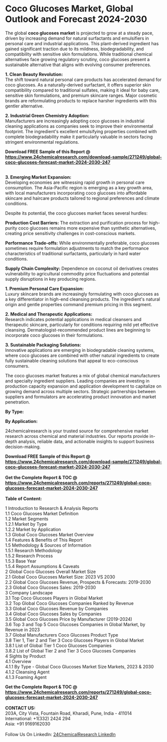 <h1>Coco Glucoses Market, Global Outlook and Forecast 2024-2030</h1><p>The global <strong>coco glucoses market</strong> is projected to grow at a steady pace, driven by increasing demand for natural surfactants and emulsifiers in personal care and industrial applications. This plant-derived ingredient has gained significant traction due to its mildness, biodegradability, and compatibility with sensitive skin formulations. While traditional chemical alternatives face growing regulatory scrutiny, coco glucoses present a sustainable alternative that aligns with evolving consumer preferences.</p><p><strong>1. Clean Beauty Revolution:</strong><br>
The shift toward natural personal care products has accelerated demand for coco glucoses. As a naturally-derived surfactant, it offers superior skin compatibility compared to traditional sulfates, making it ideal for baby care, sensitive skin formulations, and premium skincare ranges. Major cosmetic brands are reformulating products to replace harsher ingredients with this gentler alternative.</p><p><strong>2. Industrial Green Chemistry Adoption:</strong><br>
Manufacturers are increasingly adopting coco glucoses in industrial cleaning applications as companies seek to improve their environmental footprint. The ingredient's excellent emulsifying properties combined with complete biodegradability make it particularly valuable in sectors facing stringent environmental regulations.</p><div><b>Download FREE Sample of this Report @ 
            <a href="https://www.24chemicalresearch.com/download-sample/271249/global-coco-glucoses-forecast-market-2024-2030-247">
            https://www.24chemicalresearch.com/download-sample/271249/global-coco-glucoses-forecast-market-2024-2030-247</a></b></div><br><p><strong>3. Emerging Market Expansion:</strong><br>
Developing economies are witnessing rapid growth in personal care consumption. The Asia-Pacific region is emerging as a key growth area, with local manufacturers incorporating coco glucoses into affordable skincare and haircare products tailored to regional preferences and climate conditions.</p><p>Despite its potential, the coco glucoses market faces several hurdles:</p><p><strong>Production Cost Barriers:</strong> The extraction and purification process for high-purity coco glucoses remains more expensive than synthetic alternatives, creating price sensitivity challenges in cost-conscious markets.</p><p><strong>Performance Trade-offs:</strong> While environmentally preferable, coco glucoses sometimes require formulation adjustments to match the performance characteristics of traditional surfactants, particularly in hard water conditions.</p><p><strong>Supply Chain Complexity:</strong> Dependence on coconut oil derivatives creates vulnerability to agricultural commodity price fluctuations and potential supply disruptions in key producing regions.</p><p><strong>1. Premium Personal Care Expansion:</strong><br>
Luxury skincare brands are increasingly formulating with coco glucoses as a key differentiator in high-end cleansing products. The ingredient's natural origin and gentle properties command premium pricing in this segment.</p><p><strong>2. Medical and Therapeutic Applications:</strong><br>
Research indicates potential applications in medical cleansers and therapeutic skincare, particularly for conditions requiring mild yet effective cleansing. Dermatologist-recommended product lines are beginning to incorporate coco glucoses in their formulations.</p><p><strong>3. Sustainable Packaging Solutions:</strong><br>
Innovative applications are emerging in biodegradable cleaning systems, where coco glucoses are combined with other natural ingredients to create fully sustainable cleaning solutions that appeal to eco-conscious consumers.</p><p>The coco glucoses market features a mix of global chemical manufacturers and specialty ingredient suppliers. Leading companies are investing in production capacity expansion and application development to capitalize on growing demand across multiple sectors. Strategic partnerships between suppliers and formulators are accelerating product innovation and market penetration.</p><p><strong>By Type:</strong></p><p><strong>By Application:</strong></p><p>24chemicalresearch is your trusted source for comprehensive market research across chemical and material industries. Our reports provide in-depth analysis, reliable data, and actionable insights to support business decision-making.</p><div><b>Download FREE Sample of this Report @ 
            <a href="https://www.24chemicalresearch.com/download-sample/271249/global-coco-glucoses-forecast-market-2024-2030-247">
            https://www.24chemicalresearch.com/download-sample/271249/global-coco-glucoses-forecast-market-2024-2030-247</a></b></div><br><div><b>Get the Complete Report & TOC @ 
            <a href="https://www.24chemicalresearch.com/reports/271249/global-coco-glucoses-forecast-market-2024-2030-247">
            https://www.24chemicalresearch.com/reports/271249/global-coco-glucoses-forecast-market-2024-2030-247</a></b></div><br>
            <b>Table of Content:</b><p>1 Introduction to Research & Analysis Reports<br />
    1.1 Coco Glucoses Market Definition<br />
    1.2 Market Segments<br />
        1.2.1 Market by Type<br />
        1.2.2 Market by Application<br />
    1.3 Global Coco Glucoses Market Overview<br />
    1.4 Features & Benefits of This Report<br />
    1.5 Methodology & Sources of Information<br />
        1.5.1 Research Methodology<br />
        1.5.2 Research Process<br />
        1.5.3 Base Year<br />
        1.5.4 Report Assumptions & Caveats<br />
2 Global Coco Glucoses Overall Market Size<br />
    2.1 Global Coco Glucoses Market Size: 2023 VS 2030<br />
    2.2 Global Coco Glucoses Revenue, Prospects & Forecasts: 2019-2030<br />
    2.3 Global Coco Glucoses Sales: 2019-2030<br />
3 Company Landscape<br />
    3.1 Top Coco Glucoses Players in Global Market<br />
    3.2 Top Global Coco Glucoses Companies Ranked by Revenue<br />
    3.3 Global Coco Glucoses Revenue by Companies<br />
    3.4 Global Coco Glucoses Sales by Companies<br />
    3.5 Global Coco Glucoses Price by Manufacturer (2019-2024)<br />
    3.6 Top 3 and Top 5 Coco Glucoses Companies in Global Market, by Revenue in 2023<br />
    3.7 Global Manufacturers Coco Glucoses Product Type<br />
    3.8 Tier 1, Tier 2 and Tier 3 Coco Glucoses Players in Global Market<br />
        3.8.1 List of Global Tier 1 Coco Glucoses Companies<br />
        3.8.2 List of Global Tier 2 and Tier 3 Coco Glucoses Companies<br />
4 Sights by Product<br />
    4.1 Overview<br />
        4.1.1 By Type - Global Coco Glucoses Market Size Markets, 2023 & 2030<br />
        4.1.2 Cleansing Agent<br />
        4.1.3 Foaming Agent<br />
 </p><div><b>Get the Complete Report & TOC @ 
            <a href="https://www.24chemicalresearch.com/reports/271249/global-coco-glucoses-forecast-market-2024-2030-247">
            https://www.24chemicalresearch.com/reports/271249/global-coco-glucoses-forecast-market-2024-2030-247</a></b></div><br><b>CONTACT US:</b><br>
            203A, City Vista, Fountain Road, Kharadi, Pune, India - 411014<br>
            International: +1(332) 2424 294<br>
            Asia: +91 9169162030 <br><br>
            Follow Us On LinkedIn: <a href="https://www.linkedin.com/company/24chemicalresearch/">24ChemicalResearch LinkedIn</a>